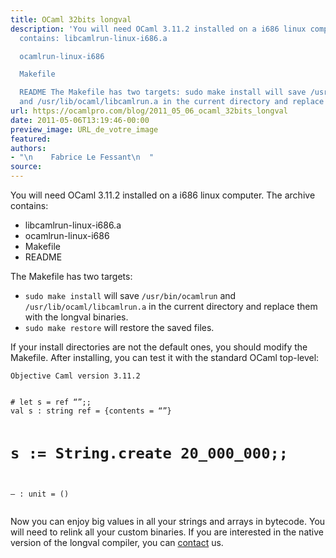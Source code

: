 ```yaml
---
title: OCaml 32bits longval
description: 'You will need OCaml 3.11.2 installed on a i686 linux computer. The archive
  contains: libcamlrun-linux-i686.a

  ocamlrun-linux-i686

  Makefile

  README The Makefile has two targets: sudo make install will save /usr/bin/ocamlrun
  and /usr/lib/ocaml/libcamlrun.a in the current directory and replace them with ...'
url: https://ocamlpro.com/blog/2011_05_06_ocaml_32bits_longval
date: 2011-05-06T13:19:46-00:00
preview_image: URL_de_votre_image
featured:
authors:
- "\n    Fabrice Le Fessant\n  "
source:
---
```


<p>You will need OCaml 3.11.2 installed on a i686 linux computer. The archive contains:</p>
<ul>
<li>libcamlrun-linux-i686.a
</li>
<li>ocamlrun-linux-i686
</li>
<li>Makefile
</li>
<li>README
</li>
</ul>
<p>The Makefile has two targets:</p>
<ul>
<li><code>sudo make install</code> will save <code>/usr/bin/ocamlrun</code> and <code>/usr/lib/ocaml/libcamlrun.a</code> in the current directory and replace them with the longval binaries.
</li>
<li><code>sudo make restore</code> will restore the saved files.
</li>
</ul>
<p>If your install directories are not the default ones, you should modify the Makefile. After installing, you can test it with the standard OCaml top-level:</p>
<p><code>Objective Caml version 3.11.2</code></p>
<pre><code class="language-Ocaml">
# let s = ref &ldquo;&rdquo;;;
val s : string ref = {contents = &ldquo;&rdquo;}

# s := String.create 20_000_000;;
&ndash; : unit = ()
</code></pre>
<p>Now you can enjoy big values in all your strings and arrays in
bytecode. You will need to relink all your custom binaries. If you are
interested in the native version of the longval compiler, you can
<a href="mailto:contact@ocamlpro.com">contact</a> us.</p>

